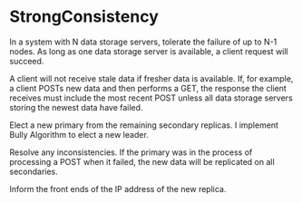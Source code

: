 # StrongConsistency
In a system with N data storage servers, tolerate the failure of up to N-1 nodes. As long as one data storage server is available, a client request will succeed.

A client will not receive stale data if fresher data is available. If, for example, a client POSTs new data and then performs a GET, the response the client receives must include the most recent POST unless all data storage servers storing the newest data have failed.

Elect a new primary from the remaining secondary replicas. I implement Bully Algorithm to elect a new leader.

Resolve any inconsistencies.  If the primary was in the process of processing a POST when it failed, the new data will be replicated on all secondaries.

Inform the front ends of the IP address of the new replica.  
